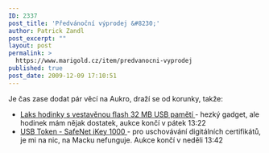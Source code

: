 ```yaml
---
ID: 2337
post_title: 'Předvánoční výprodej &#8230;'
author: Patrick Zandl
post_excerpt: ""
layout: post
permalink: >
  https://www.marigold.cz/item/predvanocni-vyprodej
published: true
post_date: 2009-12-09 17:10:51
---
```

Je čas zase dodat pár věcí na Aukro, draží se od korunky, takže:

	
<ul><li><a href="http://www.aukro.cz/item843711585_laks_hodinky_s_vestavenou_flash_32_mb_usb_pameti.html">Laks hodinky s vestavěnou flash 32 MB USB pamětí </a> - hezký gadget, ale hodinek mám nějak dostatek, aukce končí v pátek 13:22</li>

<li><a href="http://www.aukro.cz/item843711886_usb_token_safenet_ikey_1000.html">USB Token - SafeNet iKey 1000 </a> - pro uschovávání digitálních certifikátů, je mi na nic, na Macku nefunguje. Aukce končí v neděli 13:42
</li></ul>